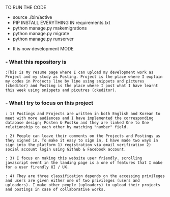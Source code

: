 TO RUN THE CODE
- source ./bin/active
- PIP INSTALL EVERYTHING IN requirements.txt
- python manage.py makemigrations
- python manage.py migrate
- python manage.py runserver

* It is now development MODE

### - What this repository is

    :This is My resume page where I can upload my development work as Project and my study as Posting. Project is the place where I explain my codes in Projects line by line using snippets and pictures (ckeditor) and Posting is the place where I post what I have learnt this week using snippets and picutres (ckeditor).
    
### - What I try to focus on this project

    : 1) Postings and Projects are written in both English and Korean to meet with more audiences and I have implemented the corresponding database design; Posten & Postko and they are linked One to One relationship to each other by matching "number" field. 
    
    : 2) People can leave their comments on the Projects and Postings as they signed in. To make it easy to sign in, I have made two ways in sign into the platform 1) registration via email verification 2) social account login using Github & Facebook account. 
    
    : 3) I focus on making this website user friendly. scrolling javascript event in the landing page is a one of features that I make for a user firendly UI / UX.
    
    : 4) They are three classification depends on the accessing privileges and users are given either one of two privileges (users and uploaders). I make other people (uploaders) to upload their projects and postings in case of collaborative works. 
